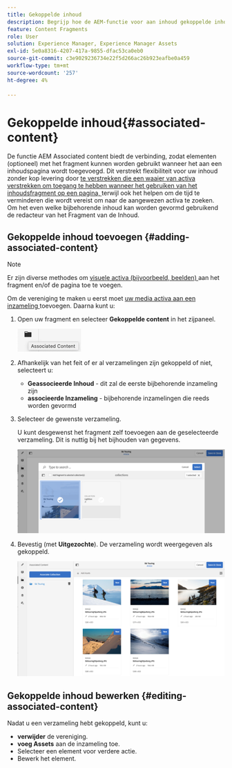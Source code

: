 ```yaml
---
title: Gekoppelde inhoud
description: Begrijp hoe de AEM-functie voor aan inhoud gekoppelde inhoud de verbinding biedt, zodat elementen optioneel met het fragment kunnen worden gebruikt wanneer het aan een inhoudspagina wordt toegevoegd, waardoor de levering van inhoud zonder kop flexibeler wordt.
feature: Content Fragments
role: User
solution: Experience Manager, Experience Manager Assets
exl-id: 5e0a8316-4207-417a-9855-dfac53ca0eb0
source-git-commit: c3e9029236734e22f5d266ac26b923eafbe0a459
workflow-type: tm+mt
source-wordcount: '257'
ht-degree: 4%

---
```


# Gekoppelde inhoud{#associated-content}

De functie AEM Associated content biedt de verbinding, zodat elementen (optioneel) met het fragment kunnen worden gebruikt wanneer het aan een inhoudspagina wordt toegevoegd. Dit verstrekt flexibiliteit voor uw inhoud zonder kop levering door [ te verstrekken die een waaier van activa verstrekken om toegang te hebben wanneer het gebruiken van het inhoudsfragment op een pagina, ](/help/sites-authoring/content-fragments.md#using-associated-content) terwijl ook het helpen om de tijd te verminderen die wordt vereist om naar de aangewezen activa te zoeken. Om het even welke bijbehorende inhoud kan worden gevormd gebruikend de redacteur van het Fragment van de Inhoud.

## Gekoppelde inhoud toevoegen {#adding-associated-content}

>[!NOTE]
>
>Er zijn diverse methodes om [ visuele activa (bijvoorbeeld, beelden) ](/help/assets/content-fragments/content-fragments.md#fragments-with-visual-assets) aan het fragment en/of de pagina toe te voegen.

Om de vereniging te maken u eerst moet [ uw media activa aan een inzameling ](/help/assets/manage-collections.md) toevoegen. Daarna kunt u:

1. Open uw fragment en selecteer **Gekoppelde content** in het zijpaneel.

   ![ Verwante Inhoud ](assets/cfm-assoc-content-01.png)

1. Afhankelijk van het feit of er al verzamelingen zijn gekoppeld of niet, selecteert u:

   * **Geassocieerde Inhoud** - dit zal de eerste bijbehorende inzameling zijn
   * **associeerde Inzameling** - bijbehorende inzamelingen die reeds worden gevormd

1. Selecteer de gewenste verzameling.

   U kunt desgewenst het fragment zelf toevoegen aan de geselecteerde verzameling. Dit is nuttig bij het bijhouden van gegevens.

   ![ Uitgezochte inzameling ](assets/cfm-assoc-content-02.png)

1. Bevestig (met **Uitgezochte**). De verzameling wordt weergegeven als gekoppeld.

   ![ cfm-6420-05 ](assets/cfm-assoc-content-03.png)

## Gekoppelde inhoud bewerken {#editing-associated-content}

Nadat u een verzameling hebt gekoppeld, kunt u:

* **verwijder** de vereniging.
* **voeg Assets** aan de inzameling toe.
* Selecteer een element voor verdere actie.
* Bewerk het element.
